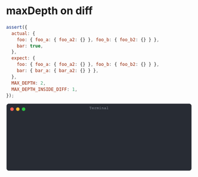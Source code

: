 # maxDepth on diff

```js
assert({
  actual: {
    foo: { foo_a: { foo_a2: {} }, foo_b: { foo_b2: {} } },
    bar: true,
  },
  expect: {
    foo: { foo_a: { foo_a2: {} }, foo_b: { foo_b2: {} } },
    bar: { bar_a: { bar_a2: {} } },
  },
  MAX_DEPTH: 2,
  MAX_DEPTH_INSIDE_DIFF: 1,
});
```

![img](<./assert_scratch/maxDepth on diff.svg>)

